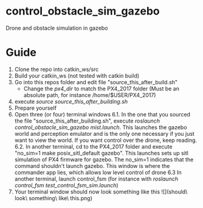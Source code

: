 # control_obstacle_sim_gazebo
Drone and obstacle simulation in gazebo

# Guide
1) Clone the repo into catkin_ws/src
2) Build your catkin_ws (not tested with catkin build)
3) Go into this repos folder and edit file "source_this_after_build.sh"
    * Change the _px4_dir_ to match the PX4_2017 folder (Must be an absolute path, for instance /home/$USER/PX4_2017)
4) execute _source source_this_after_building.sh_
5) Prepare yourself
6) Open three (or four) terminal windows
    6.1. In the one that you sourced the file "source\_this\_after\_building.sh", execute _roslaunch control\_obstacle\_sim\_gazebo mist.launch_. This launches the gazebo world and perception emulator and is the only one necessary if you just want to view the world. If you want control over the drone, keep reading. 
    6.2. In another terminal, cd to the PX4\_2017 folder and execute "no\_sim=1 make posix\_sitl\_default gazebo". This launches sets up sitl simulation of PX4 firmware for gazebo. The no\_sim=1 indicates that the command shouldn't launch gazebo. This window is where the commander app lies, which allows low level control of drone
    6.3 In another terminal, launch control\_fsm (for instance with _roslaunch control\_fsm test\_control\_fsm\_sim.launch_)
7) Your terminal window should now look something like this 
![](should\ look\ something\ like\ this.png)



